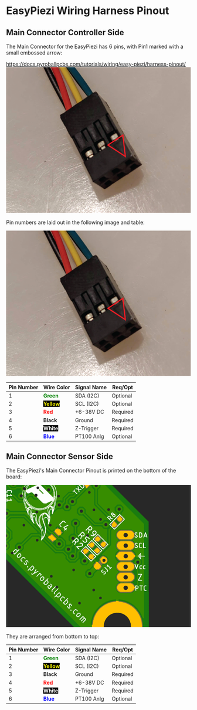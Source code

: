 # EasyPiezi Wiring Harness Pinout

## Main Connector Controller Side

The Main Connector for the EasyPiezi has 6 pins, with Pin1 marked with a small embossed arrow:

https://docs.pyroballpcbs.com/tutorials/wiring/easy-piezi/harness-pinout/
![Main Connecctor Wiring Harness Input](../../../assets/images/wiring-diagrams/Main-Connector-Wiring-Harness.png)

Pin numbers are laid out in the following image and table:

![Input Connector Pin Assignments](../../../assets/images/wiring-diagrams/Main-Connector-Wiring-Harness.png)

| Pin Number | Wire Color | Signal Name | Req/Opt |
|------------|------------|-------------|---------|
| 1          | <strong><span style="color:green">Green</span></strong>      | SDA (I2C)   | Optional|
| 2          | <strong><span style="color:yellow; background-color:black; ">Yellow</span></strong>     | SCL (I2C)   | Optional|
| 3          | <strong><span style="color:red">Red</span></strong>        | +6-38V DC   | Required|
| 4          | <strong>Black</strong>      | Ground      | Required|
| 5          | <strong><span style="color:white; background-color:black">White</strong>      | Z-Trigger   | Required|
| 6          | <strong><span style="color:blue">Blue</strong>       | PT100 Anlg  | Optional|

## Main Connector Sensor Side

The EasyPiezi's Main Connector Pinout is printed on the bottom of the board:

![EasyPiezi Board Main Connector Pinout](../../../assets/images/board-images/easy-piezi/Main-Connector-Pinout.png)

They are arranged from bottom to top:

| Pin Number | Wire Color | Signal Name | Req/Opt |
|------------|------------|-------------|---------|
| 1          | <strong><span style="color:green">Green</span></strong>      | SDA (I2C)   | Optional|
| 2          | <strong><span style="color:yellow; background-color:black; ">Yellow</span></strong>     | SCL (I2C)   | Optional|
| 3          | <strong>Black</strong>      | Ground      | Required|
| 4          | <strong><span style="color:red">Red</span></strong>        | +6-38V DC   | Required|
| 5          | <strong><span style="color:white; background-color:black">White</strong>      | Z-Trigger   | Required|
| 6          | <strong><span style="color:blue">Blue</strong>       | PT100 Anlg  | Optional|